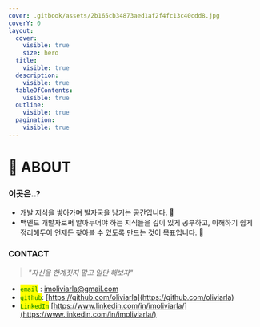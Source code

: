 ```yaml
---
cover: .gitbook/assets/2b165cb34873aed1af2f4fc13c40cdd8.jpg
coverY: 0
layout:
  cover:
    visible: true
    size: hero
  title:
    visible: true
  description:
    visible: true
  tableOfContents:
    visible: true
  outline:
    visible: true
  pagination:
    visible: true
---
```


# 🐶 ABOUT

### 이곳은..?

* 개발 지식을 쌓아가며 발자국을 남기는 공간입니다. 🐾
* 백엔드 개발자로써 알아두어야 하는 지식들을 깊이 있게 공부하고, 이해하기 쉽게 정리해두어 언제든 찾아볼 수 있도록 만드는 것이 목표입니다. 🐾

### CONTACT

> _"자신을 한계짓지 말고 일단 해보자"_

* <mark style="color:green;">`email`</mark> : imoliviarla@gmail.com
* <mark style="color:green;">`github`</mark>: [https://github.com/oliviarla](https://github.com/oliviarla)
* <mark style="color:green;">`LinkedIn`</mark> [https://www.linkedin.com/in/imoliviarla/](https://www.linkedin.com/in/imoliviarla/)
